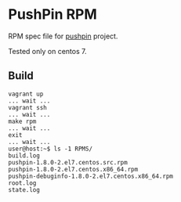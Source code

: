 # PushPin RPM

RPM spec file for [pushpin](http://pushpin.org/) project.

Tested only on centos 7.

## Build

    vagrant up
    ... wait ...
    vagrant ssh
    ... wait ...
    make rpm
    ... wait ...
    exit
    ... wait ...
    user@host:~$ ls -1 RPMS/
    build.log
    pushpin-1.8.0-2.el7.centos.src.rpm
    pushpin-1.8.0-2.el7.centos.x86_64.rpm
    pushpin-debuginfo-1.8.0-2.el7.centos.x86_64.rpm
    root.log
    state.log
